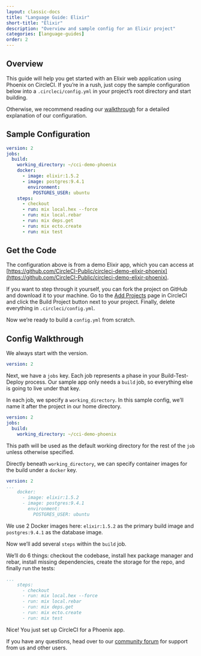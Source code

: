 ```yaml
---
layout: classic-docs
title: "Language Guide: Elixir"
short-title: "Elixir"
description: "Overview and sample config for an Elixir project"
categories: [language-guides]
order: 2
---
```


## Overview

This guide will help you get started with an Elixir web application using Phoenix on CircleCI. If you’re in a rush, just copy the sample configuration below into a `.circleci/config.yml` in your project’s root directory and start building.

Otherwise, we recommend reading our [walkthrough](#config-walkthrough) for a detailed explanation of our configuration.

## Sample Configuration

```YAML
version: 2
jobs:
  build:
    working_directory: ~/cci-demo-phoenix
    docker:
      - image: elixir:1.5.2
      - image: postgres:9.4.1
        environment:
          POSTGRES_USER: ubuntu
    steps:
      - checkout
      - run: mix local.hex --force
      - run: mix local.rebar
      - run: mix deps.get
      - run: mix ecto.create
      - run: mix test
```

## Get the Code
The configuration above is from a demo Elixir app, which you can access at [https://github.com/CircleCI-Public/circleci-demo-elixir-phoenix](https://github.com/CircleCI-Public/circleci-demo-elixir-phoenix).

If you want to step through it yourself, you can fork the project on GitHub and download it to your machine. Go to the [Add Projects](https://circleci.com/add-projects) page in CircleCI and click the Build Project button next to your project. Finally, delete everything in `.circleci/config.yml`.

Now we’re ready to build a `config.yml` from scratch.

## Config Walkthrough

We always start with the version.

```YAML
version: 2
```

Next, we have a `jobs` key. Each job represents a phase in your Build-Test-Deploy process. Our sample app only needs a `build` job, so everything else is going to live under that key.

In each job, we specify a `working_directory`. In this sample config, we’ll name it after the project in our home directory.

```YAML
version: 2
jobs:
  build:
    working_directory: ~/cci-demo-phoenix
```

This path will be used as the default working directory for the rest of the `job` unless otherwise specified.

Directly beneath `working_directory`, we can specify container images for the build under a `docker` key.

```YAML
version: 2
...
    docker:
      - image: elixir:1.5.2
      - image: postgres:9.4.1
        environment:
          POSTGRES_USER: ubuntu
```

We use 2 Docker images here: `elixir:1.5.2` as the primary build image and `postgres:9.4.1` as the database image.

Now we’ll add several `steps` within the `build` job.

We’ll do 6 things: checkout the codebase, install hex package manager and rebar, install missing dependencies, create the storage for the repo, and finally run the tests:

```YAML
...
    steps:
      - checkout
      - run: mix local.hex --force
      - run: mix local.rebar
      - run: mix deps.get
      - run: mix ecto.create
      - run: mix test
```

Nice! You just set up CircleCI for a Phoenix app.

If you have any questions, head over to our [community forum](https://discuss.circleci.com/) for support from us and other users.
